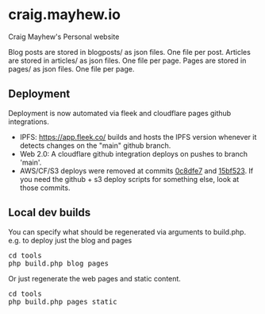 # craig.mayhew.io
Craig Mayhew's Personal website

Blog posts are stored in blogposts/ as json files. One file per post.
Articles are stored in articles/ as json files. One file per page.
Pages are stored in pages/ as json files. One file per page.

## Deployment
Deployment is now automated via fleek and cloudflare pages github integrations.

 - IPFS: https://app.fleek.co/ builds and hosts the IPFS version whenever it detects changes on the "main" github branch.
 - Web 2.0: A cloudflare github integration deploys on pushes to branch 'main'.
 - AWS/CF/S3 deploys were removed at commits [0c8dfe7](https://github.com/craigmayhew/craig.mayhew.io/commit/0c8dfe7c244a22091d0a0922a9cf41d6b03c56a5) and [15bf523](https://github.com/craigmayhew/craig.mayhew.io/commit/15bf5235329e6fe6d63e76b4168658136057a5c2). If you need the github + s3 deploy scripts for something else, look at those commits.


## Local dev builds
You can specify what should be regenerated via arguments to build.php.  e.g. to deploy just the blog and pages
<pre>
cd tools
php build.php blog pages 
</pre>

Or just regenerate the web pages and static content.
<pre>
cd tools
php build.php pages static 
</pre>
